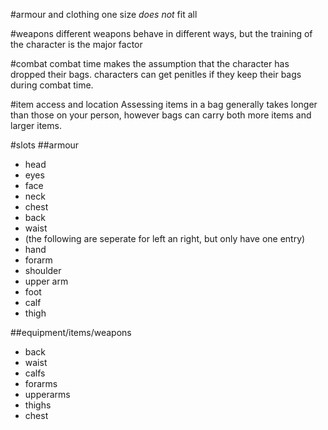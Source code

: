 #armour and clothing
one size *does not* fit all

#weapons
different weapons behave in different ways, but the training of the character is the major factor

#combat
combat time makes the assumption that the character has dropped their bags. characters can get penitles if they keep their bags during combat time.

#item access and location
Assessing items in a bag generally takes longer than those on your person, however bags can carry both more items and larger items. 

#slots
##armour
* head
* eyes
* face
* neck
* chest
* back
* waist
* (the following are seperate for left an right, but only have one entry)
* hand
* forarm
* shoulder
* upper arm
* foot
* calf
* thigh

##equipment/items/weapons
* back
* waist
* calfs
* forarms
* upperarms
* thighs
* chest

